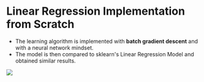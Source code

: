 # Linear Regression Implementation from Scratch

- The learning algorithm is implemented with **batch gradient descent** and with a neural network mindset. 
- The model is then compared to sklearn's Linear Regression Model and obtained similar results.

![](https://upload.wikimedia.org/wikipedia/commons/thumb/3/3a/Linear_regression.svg/400px-Linear_regression.svg.png)
